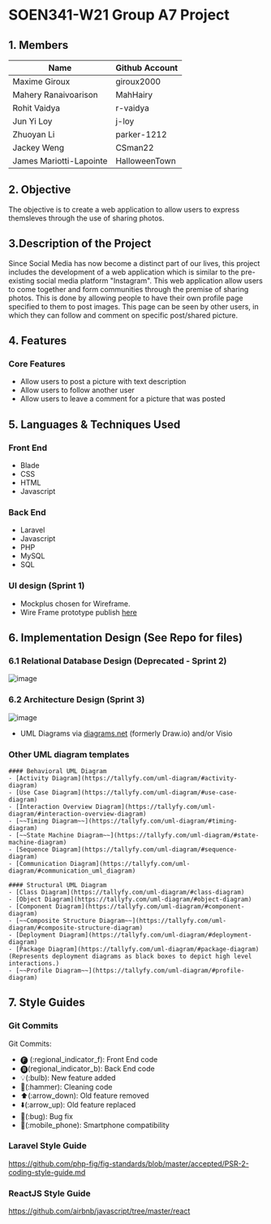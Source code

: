 # SOEN341-W21 Group A7 Project

## 1. Members
Name | Github Account
------------ | ------------- 
Maxime Giroux | giroux2000
Mahery Ranaivoarison | MahHairy
Rohit Vaidya | r-vaidya
Jun Yi Loy | j-loy
Zhuoyan Li | parker-1212
Jackey Weng | CSman22 
James Mariotti-Lapointe | HalloweenTown 

## 2. Objective
The objective is to create a web application to allow users to express themsleves through the use of sharing photos.


## 3.Description of the Project 
Since Social Media has now become a distinct part of our lives, this project includes the development of a web application which is similar to the pre-existing social media platform "Instagram". This web application allow users to come together and form communities through the premise of sharing photos. This is done by allowing people to have their own profile page specified to them to post images. This page can be seen by other users, in which they can follow and comment on specific post/shared picture.  


## 4. Features
### **Core Features**
- Allow users to post a picture with text description
- Allow users to follow another user
- Allow users to leave a comment for a picture that was posted


## 5. Languages & Techniques Used
### **Front End**
- Blade
- CSS
- HTML
- Javascript

### **Back End**
- Laravel
- Javascript
- PHP
- MySQL
- SQL

### **UI design** (Sprint 1)
- Mockplus chosen for Wireframe.
- Wire Frame prototype publish [here](http://run.mockplus.com/J14EA8NbBWmZRcTN/index.html)

## 6. **Implementation Design** (See Repo for files)
### 6.1 Relational Database Design (Deprecated - Sprint 2)
![image](https://user-images.githubusercontent.com/16064297/111727249-e834f000-8840-11eb-8a4a-5082315c1d15.png)

### 6.2 Architecture Design (Sprint 3)
![image](https://user-images.githubusercontent.com/16064297/111726964-4f9e7000-8840-11eb-84b6-4b2f97de57f1.png)
- UML Diagrams via [diagrams.net](https://app.diagrams.net/) (formerly Draw.io) and/or Visio

### Other UML diagram templates
    #### Behavioral UML Diagram
    - [Activity Diagram](https://tallyfy.com/uml-diagram/#activity-diagram)
    - [Use Case Diagram](https://tallyfy.com/uml-diagram/#use-case-diagram)
    - [Interaction Overview Diagram](https://tallyfy.com/uml-diagram/#interaction-overview-diagram)
    - [~~Timing Diagram~~](https://tallyfy.com/uml-diagram/#timing-diagram)
    - [~~State Machine Diagram~~](https://tallyfy.com/uml-diagram/#state-machine-diagram)
    - [Sequence Diagram](https://tallyfy.com/uml-diagram/#sequence-diagram)
    - [Communication Diagram](https://tallyfy.com/uml-diagram/#communication_uml_diagram)

    #### Structural UML Diagram
    - [Class Diagram](https://tallyfy.com/uml-diagram/#class-diagram)
    - [Object Diagram](https://tallyfy.com/uml-diagram/#object-diagram)
    - [Component Diagram](https://tallyfy.com/uml-diagram/#component-diagram)
    - [~~Composite Structure Diagram~~](https://tallyfy.com/uml-diagram/#composite-structure-diagram)
    - [Deployment Diagram](https://tallyfy.com/uml-diagram/#deployment-diagram)
    - [Package Diagram](https://tallyfy.com/uml-diagram/#package-diagram) (Represents deployment diagrams as black boxes to depict high level interactions.)
    - [~~Profile Diagram~~](https://tallyfy.com/uml-diagram/#profile-diagram)

## 7. Style Guides 
### Git Commits
Git Commits:
- 🅕 (:regional_indicator_f): Front End code
- 🅑(regional_indicator_b): Back End code 
- 💡(:bulb): New feature added 
- 🔨(:hammer): Cleaning code
- ⬆️(:arrow_down): Old feature removed
- ⬇️(:arrow_up): Old feature replaced
- 🐛(:bug): Bug fix
- 📱(:mobile_phone): Smartphone compatibility

### Laravel Style Guide
https://github.com/php-fig/fig-standards/blob/master/accepted/PSR-2-coding-style-guide.md

### ReactJS Style Guide
https://github.com/airbnb/javascript/tree/master/react
